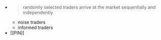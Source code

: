 - > randomly selected traders arrive at the market sequentially and independently.
  - noise traders
  - informed traders
- [[PIN]]